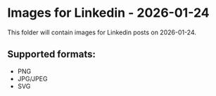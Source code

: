 # Images for Linkedin - 2026-01-24

This folder will contain images for Linkedin posts on 2026-01-24.

## Supported formats:
- PNG
- JPG/JPEG
- SVG
